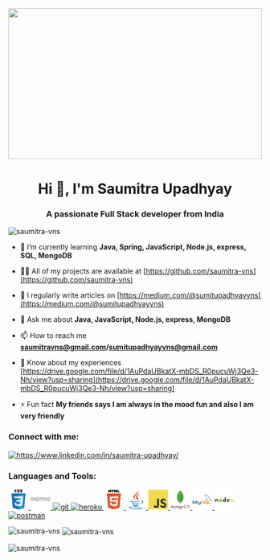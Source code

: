 
<img src="https://c.tenor.com/1mwdqr51emcAAAAC/test-typing.gif" style="width: 100%; height: 300px;" alt="">


<h1 align="center">Hi 👋, I'm Saumitra Upadhyay</h1>
<h3 align="center">A passionate Full Stack developer from India</h3>

<p align="left"> <img src="https://komarev.com/ghpvc/?username=saumitra-vns&label=Profile%20views&color=0e75b6&style=flat" alt="saumitra-vns" /> </p>

- 🌱 I’m currently learning **Java, Spring, JavaScript, Node.js, express, SQL, MongoDB**

- 👨‍💻 All of my projects are available at [https://github.com/saumitra-vns](https://github.com/saumitra-vns)

- 📝 I regularly write articles on [https://medium.com/@sumitupadhyayvns](https://medium.com/@sumitupadhyayvns)

- 💬 Ask me about **Java, JavaScript, Node.js, express, MongoDB**

- 📫 How to reach me **saumitravns@gmail.com/sumitupadhyayvns@gmail.com**

- 📄 Know about my experiences [https://drive.google.com/file/d/1AuPdaUBkatX-mbDS_R0pucuWj3Qe3-Nh/view?usp=sharing](https://drive.google.com/file/d/1AuPdaUBkatX-mbDS_R0pucuWj3Qe3-Nh/view?usp=sharing)

- ⚡ Fun fact **My friends says I am always in the mood fun and also I am very friendly**

<h3 align="left">Connect with me:</h3>
<p align="left">
<a href="https://linkedin.com/in/https://www.linkedin.com/in/saumitra-upadhyay/" target="blank"><img align="center" src="https://raw.githubusercontent.com/rahuldkjain/github-profile-readme-generator/master/src/images/icons/Social/linked-in-alt.svg" alt="https://www.linkedin.com/in/saumitra-upadhyay/" height="30" width="40" /></a>
</p>

<h3 align="left">Languages and Tools:</h3>
<p align="left"> <a href="https://www.w3schools.com/css/" target="_blank" rel="noreferrer"> <img src="https://raw.githubusercontent.com/devicons/devicon/master/icons/css3/css3-original-wordmark.svg" alt="css3" width="40" height="40"/> </a> <a href="https://expressjs.com" target="_blank" rel="noreferrer"> <img src="https://raw.githubusercontent.com/devicons/devicon/master/icons/express/express-original-wordmark.svg" alt="express" width="40" height="40"/> </a> <a href="https://git-scm.com/" target="_blank" rel="noreferrer"> <img src="https://www.vectorlogo.zone/logos/git-scm/git-scm-icon.svg" alt="git" width="40" height="40"/> </a> <a href="https://heroku.com" target="_blank" rel="noreferrer"> <img src="https://www.vectorlogo.zone/logos/heroku/heroku-icon.svg" alt="heroku" width="40" height="40"/> </a> <a href="https://www.w3.org/html/" target="_blank" rel="noreferrer"> <img src="https://raw.githubusercontent.com/devicons/devicon/master/icons/html5/html5-original-wordmark.svg" alt="html5" width="40" height="40"/> </a> <a href="https://www.java.com" target="_blank" rel="noreferrer"> <img src="https://raw.githubusercontent.com/devicons/devicon/master/icons/java/java-original.svg" alt="java" width="40" height="40"/> </a> <a href="https://developer.mozilla.org/en-US/docs/Web/JavaScript" target="_blank" rel="noreferrer"> <img src="https://raw.githubusercontent.com/devicons/devicon/master/icons/javascript/javascript-original.svg" alt="javascript" width="40" height="40"/> </a> <a href="https://www.mongodb.com/" target="_blank" rel="noreferrer"> <img src="https://raw.githubusercontent.com/devicons/devicon/master/icons/mongodb/mongodb-original-wordmark.svg" alt="mongodb" width="40" height="40"/> </a> <a href="https://www.mysql.com/" target="_blank" rel="noreferrer"> <img src="https://raw.githubusercontent.com/devicons/devicon/master/icons/mysql/mysql-original-wordmark.svg" alt="mysql" width="40" height="40"/> </a> <a href="https://nodejs.org" target="_blank" rel="noreferrer"> <img src="https://raw.githubusercontent.com/devicons/devicon/master/icons/nodejs/nodejs-original-wordmark.svg" alt="nodejs" width="40" height="40"/> </a> <a href="https://postman.com" target="_blank" rel="noreferrer"> <img src="https://www.vectorlogo.zone/logos/getpostman/getpostman-icon.svg" alt="postman" width="40" height="40"/> </a> </p>

<p><img align="left" src="https://github-readme-stats.vercel.app/api/top-langs?username=saumitra-vns&show_icons=true&locale=en&layout=compact" alt="saumitra-vns" /></p>

<p>&nbsp;<img align="center" src="https://github-readme-stats.vercel.app/api?username=saumitra-vns&show_icons=true&locale=en" alt="saumitra-vns" /></p>

<p><img align="center" src="https://github-readme-streak-stats.herokuapp.com/?user=saumitra-vns&" alt="saumitra-vns" /></p>
